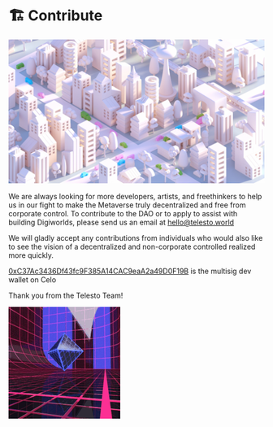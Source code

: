 # 🏗 Contribute

![](<../.gitbook/assets/Into the metaverse.jpg>)

We are always looking for more developers, artists, and freethinkers to help us in our fight to make the Metaverse truly decentralized and free from corporate control. To contribute to the DAO or to apply to assist with building Digiworlds, please send us an email at hello@telesto.world

We will gladly accept any contributions from individuals who would also like to see the vision of a decentralized and non-corporate controlled realized more quickly.

[0xC37Ac3436Df43fc9F385A14CAC9eaA2a49D0F19B](https://explorer.celo.org/address/0xC37Ac3436Df43fc9F385A14CAC9eaA2a49D0F19B/transactions) is the multisig dev wallet on Celo

Thank you from the Telesto Team!

![](../.gitbook/assets/vaporwave.gif)
